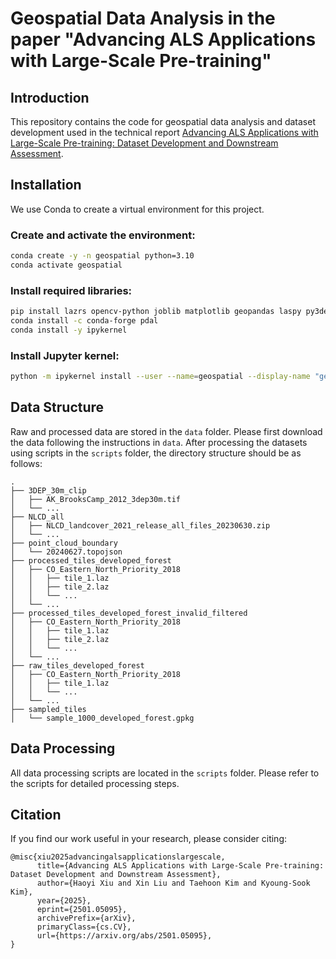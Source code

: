 # Geospatial Data Analysis in the paper "Advancing ALS Applications with Large-Scale Pre-training"

## Introduction
This repository contains the code for geospatial data analysis and dataset development used in the technical report [Advancing ALS Applications with Large-Scale Pre-training: Dataset Development and Downstream Assessment](https://arxiv.org/abs/2501.05095).

## Installation
We use Conda to create a virtual environment for this project.

### Create and activate the environment:
```sh
conda create -y -n geospatial python=3.10
conda activate geospatial
```

### Install required libraries:
```sh
pip install lazrs opencv-python joblib matplotlib geopandas laspy py3dep utm scikit-image rasterio colorama jupyterlab
conda install -c conda-forge pdal
conda install -y ipykernel
```

### Install Jupyter kernel:
```sh
python -m ipykernel install --user --name=geospatial --display-name "geospatial"
```

## Data Structure
Raw and processed data are stored in the `data` folder. Please first download the data following the instructions in `data`. 
After processing the datasets using scripts in the `scripts` folder, the directory structure should be as follows:

```
.
├── 3DEP_30m_clip
│   ├── AK_BrooksCamp_2012_3dep30m.tif
│   └── ...
├── NLCD_all
│   ├── NLCD_landcover_2021_release_all_files_20230630.zip
│   └── ...
├── point_cloud_boundary
│   └── 20240627.topojson
├── processed_tiles_developed_forest
│   ├── CO_Eastern_North_Priority_2018
│   │   ├── tile_1.laz
│   │   ├── tile_2.laz
│   │   └── ...
│   └── ...
├── processed_tiles_developed_forest_invalid_filtered
│   ├── CO_Eastern_North_Priority_2018
│   │   ├── tile_1.laz
│   │   ├── tile_2.laz
│   │   └── ...
│   └── ...
├── raw_tiles_developed_forest
│   ├── CO_Eastern_North_Priority_2018
│   │   ├── tile_1.laz
│   │   └── ...
│   └── ...
├── sampled_tiles
│   └── sample_1000_developed_forest.gpkg
```

## Data Processing
All data processing scripts are located in the `scripts` folder. Please refer to the scripts for detailed processing steps.


## Citation
If you find our work useful in your research, please consider citing:
```
@misc{xiu2025advancingalsapplicationslargescale,
      title={Advancing ALS Applications with Large-Scale Pre-training: Dataset Development and Downstream Assessment}, 
      author={Haoyi Xiu and Xin Liu and Taehoon Kim and Kyoung-Sook Kim},
      year={2025},
      eprint={2501.05095},
      archivePrefix={arXiv},
      primaryClass={cs.CV},
      url={https://arxiv.org/abs/2501.05095}, 
}
```
